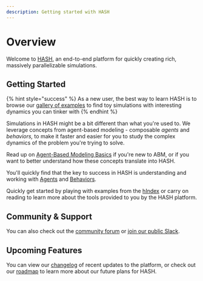 ```yaml
---
description: Getting started with HASH
---
```


# Overview

Welcome to [HASH](https://hash.ai), an end-to-end platform for quickly creating rich, massively parallelizable simulations.

## Getting Started

{% hint style="success" %}
As a new user, the best way to learn HASH is to browse our [gallery of examples](https://hash.ai/index/search?categoryID=5dc3da74cc0cf804dcc66a5c) to find toy simulations with interesting dynamics you can tinker with
{% endhint %}

Simulations in HASH might be a bit different than what you're used to. We leverage concepts from agent-based modeling - composable _agents_ and _behaviors,_ to make it faster and easier for you to study the complex dynamics of the problem you're trying to solve.

Read up on [Agent-Based Modeling Basics](agent-based-modeling-basics-1.md) if you're new to ABM, or if you want to better understand how these concepts translate into HASH.

You'll quickly find that the key to success in HASH is understanding and working with [Agents](anatomy-of-an-agent/) and [Behaviors](behaviors/).

Quickly get started by playing with examples from the [hIndex](https://hash.ai/index) or carry on reading to learn more about the tools provided to you by the HASH platform.

## Community & Support

You can also check out the [community forum](https://community.hash.ai/) or [join our public Slack](https://hash.ai/slack).

## Upcoming Features

You can view our [changelog](https://hash.ai/updates) of recent updates to the platform, or check out our [roadmap](https://hash.ai/roadmap) to learn more about our future plans for HASH.


